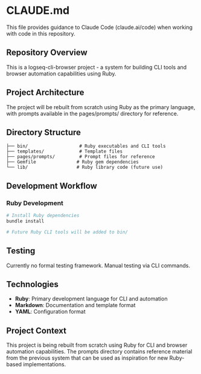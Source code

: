 # CLAUDE.md

This file provides guidance to Claude Code (claude.ai/code) when working with code in this repository.

## Repository Overview

This is a logseq-cli-browser project - a system for building CLI tools and browser automation capabilities using Ruby.

## Project Architecture

The project will be rebuilt from scratch using Ruby as the primary language, with prompts available in the pages/prompts/ directory for reference.

## Directory Structure

```
├── bin/                   # Ruby executables and CLI tools
├── templates/             # Template files 
├── pages/prompts/         # Prompt files for reference
├── Gemfile               # Ruby gem dependencies
└── lib/                  # Ruby library code (future use)
```

## Development Workflow

### Ruby Development

```bash
# Install Ruby dependencies
bundle install

# Future Ruby CLI tools will be added to bin/
```

## Testing

Currently no formal testing framework. Manual testing via CLI commands.

## Technologies

- **Ruby**: Primary development language for CLI and automation
- **Markdown**: Documentation and template format
- **YAML**: Configuration format

## Project Context

This project is being rebuilt from scratch using Ruby for CLI and browser automation capabilities. The prompts directory contains reference material from the previous system that can be used as inspiration for new Ruby-based implementations.